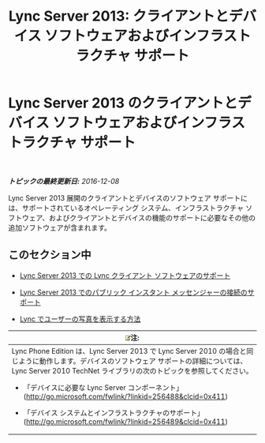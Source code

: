 ﻿---
title: 'Lync Server 2013: クライアントとデバイス ソフトウェアおよびインフラストラクチャ サポート'
TOCTitle: クライアントとデバイス ソフトウェアおよびインフラストラクチャ サポート
ms:assetid: 5dcccc2d-efb0-4e7d-9f14-34435fac8dde
ms:mtpsurl: https://technet.microsoft.com/ja-jp/library/Gg398412(v=OCS.15)
ms:contentKeyID: 48272221
ms.date: 12/10/2016
mtps_version: v=OCS.15
ms.translationtype: HT
---

# Lync Server 2013 のクライアントとデバイス ソフトウェアおよびインフラストラクチャ サポート

 

_**トピックの最終更新日:** 2016-12-08_

Lync Server 2013 展開のクライアントとデバイスのソフトウェア サポートには、サポートされているオペレーティング システム、インフラストラクチャ ソフトウェア、およびクライアントとデバイスの機能のサポートに必要なその他の追加ソフトウェアが含まれます。

## このセクション中

  -   
    [Lync Server 2013 での Lync クライアント ソフトウェアのサポート](lync-server-2013-lync-client-software-support.md)

  -   
    [Lync Server 2013 でのパブリック インスタント メッセンジャーの接続のサポート](lync-server-2013-support-for-public-instant-messenger-connectivity.md)

  -   
    [Lync でユーザーの写真を表示する方法](how-user-photos-are-displayed-in-lync.md)

<table>
<colgroup>
<col style="width: 100%" />
</colgroup>
<thead>
<tr class="header">
<th><img src="images/Gg412781.note(OCS.15).gif" title="note" alt="note" />注:</th>
</tr>
</thead>
<tbody>
<tr class="odd">
<td>Lync Phone Edition は、Lync Server 2013 で Lync Server 2010 の場合と同じように動作します。デバイスのソフトウェア サポートの詳細については、Lync Server 2010 TechNet ライブラリの次のトピックを参照してください。
<ul>
<li><p>「デバイスに必要な Lync Server コンポーネント」(<a href="http://go.microsoft.com/fwlink/?linkid=256488%26clcid=0x411" class="uri">http://go.microsoft.com/fwlink/?linkid=256488&amp;clcid=0x411</a>)</p></li>
<li><p>「デバイス システムとインフラストラクチャのサポート」(<a href="http://go.microsoft.com/fwlink/?linkid=256489%26clcid=0x411" class="uri">http://go.microsoft.com/fwlink/?linkid=256489&amp;clcid=0x411</a>)</p></li>
</ul></td>
</tr>
</tbody>
</table>

